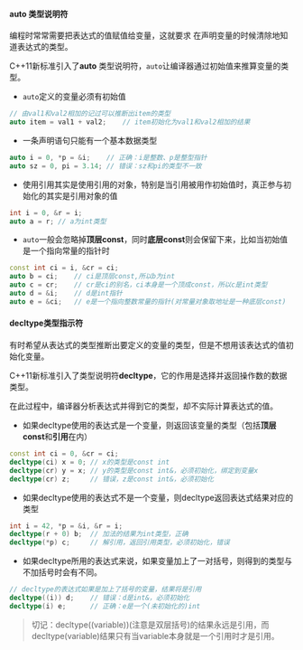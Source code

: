 #### auto 类型说明符

编程时常常需要把表达式的值赋值给变量，这就要求 在声明变量的时候清除地知道表达式的类型。

C++11新标准引入了**auto** 类型说明符，`auto`让编译器通过初始值来推算变量的类型。

- `auto`定义的变量必须有初始值

```cpp
// 由val1和val2相加的记过可以推断出item的类型
auto item = val1 + val2;	// item初始化为val1和val2相加的结果
```

- 一条声明语句只能有一个基本数据类型

```cpp
auto i = 0, *p = &i;	// 正确：i是整数、p是整型指针
auto sz = 0, pi = 3.14;	// 错误：sz和pi的类型不一致
```

- 使用引用其实是使用引用的对象，特别是当引用被用作初始值时，真正参与初始化的其实是引用对象的值

```cpp
int i = 0, &r = i;
auto a = r;	// a为int类型
```

- `auto`一般会忽略掉**顶层const**，同时**底层const**则会保留下来，比如当初始值是一个指向常量的指针时

```cpp
const int ci = i, &cr = ci;
auto b = ci;	// ci是顶层const,所以b为int
auto c = cr;	// cr是ci的别名，ci本身是一个顶成const，所以c是int类型
auto d = &i;	// d是int指针
auto e = &ci;	// e是一个指向整数常量的指针(对常量对象取地址是一种底层const)
```



#### decltype类型指示符

有时希望从表达式的类型推断出要定义的变量的类型，但是不想用该表达式的值初始化变量。

C++11新标准引入了类型说明符**decltype**，它的作用是选择并返回操作数的数据类型。

在此过程中，编译器分析表达式并得到它的类型，却不实际计算表达式的值。

- 如果decltype使用的表达式是一个变量，则返回该变量的类型（包括**顶层const**和**引用**在内）

```cpp
const int ci = 0, &cr = ci;
decltype(ci) x = 0; // x的类型是const int
decltype(cr) y = x; // y的类型是const int&，必须初始化，绑定到变量x
decltype(cr) z;		// 错误，z是const int&，必须初始化
```

- 如果decltype使用的表达式不是一个变量，则decltype返回表达式结果对应的类型

```cpp
int i = 42, *p = &i, &r = i;
decltype(r + 0) b;	// 加法的结果为int类型，正确
decltype(*p) c;		// 解引用，返回引用类型，必须初始化，错误
```

- 如果decltype所用的表达式来说，如果变量加上了一对括号，则得到的类型与不加括号时会有不同。

```cpp
// decltype的表达式如果是加上了括号的变量，结果将是引用
decltype((i)) d;	// 错误：d是int&，必须初始化
decltype(i) e;		// 正确：e是一个(未初始化的)int
```

> 切记：decltype((variable))(注意是双层括号)的结果永远是引用，而decltype(variable)结果只有当variable本身就是一个引用时才是引用。



